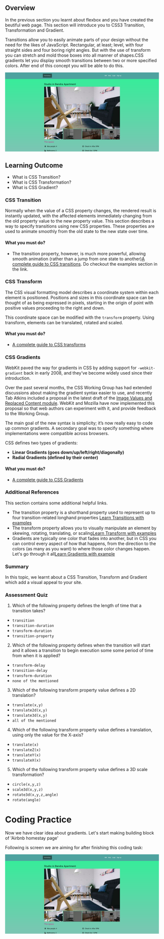 ## Overview

In the previous section you learnt about flexbox and you have created the beutiful web page. This section will introduce you to CSS3 Transition, Transformation and Gradient.

Transitions allow you to easily animate parts of your design without the need for the likes of JavaScript. Rectangular, at least; level, with four straight sides and four boring right angles. But with the use of transform you can stretch and mold those boxes into all manner of shapes.CSS gradients let you display smooth transitions between two or more specified colors. After end of this concept you will be able to do this.

![gradient](images/gradient.png)

## Learning Outcome

- What is CSS Transition?
- What is CSS Transformation?
- What is CSS Gradient?

### CSS Transition

Normally when the value of a CSS property changes, the rendered result is instantly updated, with the affected elements immediately changing from the old property value to the new property value. This section describes a way to specify transitions using new CSS properties. These properties are used to animate smoothly from the old state to the new state over time.

#### What you must do?

- The transition property, however, is much more powerful, allowing smooth animation (rather than a jump from one state to another)[A complete guide to CSS transitions](https://www.htmldog.com/guides/css/advanced/transitions/). Do checkout the examples section in the link.

### CSS Transform

The CSS visual formatting model describes a coordinate system within each element is positioned. Positions and sizes in this coordinate space can be thought of as being expressed in pixels, starting in the origin of point with positive values proceeding to the right and down.

This coordinate space can be modified with the `transform` property. Using transform, elements can be translated, rotated and scaled.

#### What you must do?

- [A complete guide to CSS transforms](https://www.htmldog.com/guides/css/advanced/transformations/)

### CSS Gradients

WebKit paved the way for gradients in CSS by adding support for `-webkit-gradient` back in early 2008, and they’ve become widely used since their introduction.

Over the past several months, the CSS Working Group has had extended discussions about making the gradient syntax easier to use, and recently Tab Atkins included a proposal in the latest draft of the [Image Values and Replaced Content module](http://dev.w3.org/csswg/css3-images/). WebKit and Mozilla have now implemented this proposal so that web authors can experiment with it, and provide feedback to the Working Group.

The main goal of the new syntax is simplicity; it’s now really easy to code up common gradients. A secondary goal was to specify something where implementations were compatible across browsers.

CSS defines two types of gradients:

- **Linear Gradients (goes down/up/left/right/diagonally)**
- **Radial Gradients (defined by their center)**

#### What you must do?

- [A complete guide to CSS Gradients](https://www.htmldog.com/guides/css/advanced/gradients/)

### Additional References

This section contains some additional helpful links.

- The transition property is a shorthand property used to represent up to four transition-related longhand properties [Learn Transitions with examples](https://css-tricks.com/almanac/properties/t/transition/)
- The transform property allows you to visually manipulate an element by skewing, rotating, translating, or scaling[Learn Transform with examples](https://css-tricks.com/almanac/properties/t/transform/)
- Gradients are typically one color that fades into another, but in CSS you can control every aspect of how that happens, from the direction to the colors (as many as you want) to where those color changes happen. Let's go through it all[Learn Gradients with example](https://css-tricks.com/css3-gradients/)

### Summary

In this topic, we learnt about a CSS Transition, Transform and Gradient which add a visual appeal to your site.


### Assessment Quiz

1. Which of the following property defines the length of time that a transition takes?

- `transition`
- `transition-duration` 
- `transform-duration`
- `transition-property`

2. Which of the following property defines when the transition will start and it allows a transition to begin execution some some period of time from when it is applied?

- `transform-delay`
- `transition-delay` 
- `transform-duration`
- `none of the mentioned`

3. Which of the following transform property value defines a 2D translation?

- `translate(x,y)` 
- `translate2d(x,y)`
- `translate3d(x,y)`
- `all of the mentioned`

4. Which of the following transform property value defines a translation, using only the value for the X-axis?

- `translate(x)`
- `translateZ(x)`
- `translateY(x)`
- `translateX(x)` 

5. Which of the following transform property value defines a 3D scale transformation?

- `circle(x,y,z)`
- `scale3d(x,y,z)` 
- `rotate3d(x,y,z,angle)`
- `rotate(angle)`


# Coding Practice

Now we have clear idea about gradients. Let's start making building block of 'Airbnb homestay page' 

Following is screen we are aiming for after finishing this coding task:


![gradient](images/gradient.png)
